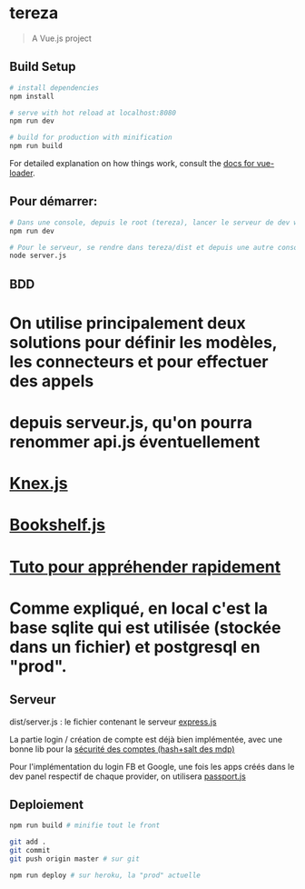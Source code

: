 # tereza

> A Vue.js project

## Build Setup

``` bash
# install dependencies
npm install

# serve with hot reload at localhost:8080
npm run dev

# build for production with minification
npm run build
```

For detailed explanation on how things work, consult the [docs for vue-loader](http://vuejs.github.io/vue-loader).

## Pour démarrer:

``` bash
# Dans une console, depuis le root (tereza), lancer le serveur de dev webpack pour le front
npm run dev

# Pour le serveur, se rendre dans tereza/dist et depuis une autre console (considérer utiliser foreman plus tard) :
node server.js
```

## BDD

# On utilise principalement deux solutions pour définir les modèles, les connecteurs et pour effectuer des appels
# depuis serveur.js, qu'on pourra renommer api.js éventuellement

# [Knex.js](http://knexjs.org/)
# [Bookshelf.js](http://bookshelfjs.org/)
# [Tuto pour appréhender rapidement](https://travishorn.com/what-did-i-learn-this-week-knex-js-bookshelf-js-95d3490e3a6f#.x4h4dj7pe)

# Comme expliqué, en local c'est la base sqlite qui est utilisée (stockée dans un fichier) et postgresql en "prod".

## Serveur

dist/server.js : le fichier contenant le serveur [express.js](http://expressjs.com/fr/) 

La partie login / création de compte est déjà bien implémentée, avec une bonne lib pour la [sécurité des comptes (hash+salt des mdp)](https://github.com/ericelliott/credential)

Pour l'implémentation du login FB et Google, une fois les apps créés dans le dev panel respectif de chaque provider, on utilisera [passport.js](http://passportjs.org/)
 
## Deploiement
``` bash
npm run build # minifie tout le front

git add . 
git commit
git push origin master # sur git

npm run deploy # sur heroku, la "prod" actuelle
```
